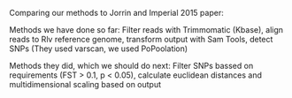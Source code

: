 Comparing our methods to Jorrin and Imperial 2015 paper:

Methods we have done so far: Filter reads with Trimmomatic (Kbase), align reads to Rlv reference genome, transform output with Sam Tools, detect SNPs (They used varscan, we used PoPoolation)

Methods they did, which we should do next: Filter SNPs bassed on requirements (FST > 0.1, p < 0.05), calculate euclidean distances and multidimensional scaling based on output

